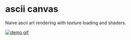 # ascii canvas

Naive ascii art rendering with texture loading and shaders.

[![demo gif](images/demo.gif)](https://asciinema.org/a/210121)
